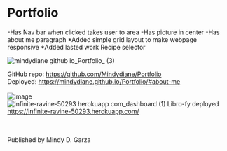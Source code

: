 # Portfolio

-Has Nav bar when clicked takes user to area
-Has picture in center
-Has about me paragraph
*Added simple grid layout to make webpage responsive
*Added lasted work Recipe selector

![mindydiane github io_Portfolio_ (3)](https://user-images.githubusercontent.com/80286982/130524816-6d7dad5d-1257-4581-b033-7c4f806422e7.png)

GitHub repo: https://github.com/Mindydiane/Portfolio
</br>
Deployed: https://mindydiane.github.io/Portfolio/#about-me
</br></br>
![image](https://user-images.githubusercontent.com/81452611/123548916-7536f180-d72c-11eb-9cd8-b38fb3419f60.png)
</br>
![infinite-ravine-50293 herokuapp com_dashboard (1)](https://user-images.githubusercontent.com/80286982/130525524-f05f1f0d-c5e4-47e9-84cf-629d6b8eaf60.png)
Libro-fy deployed
https://infinite-ravine-50293.herokuapp.com/

</br></br>
Published by Mindy D. Garza
